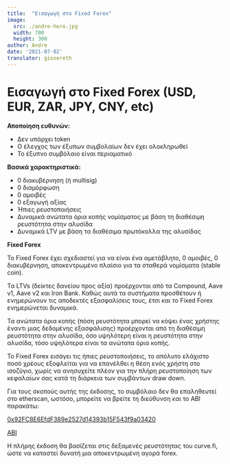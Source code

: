 ```yaml
---
title:  "Εισαγωγή στο Fixed Forex"
image:
  src: ./andre-hero.jpg
  width: 700
  height: 300
author: Andre
date: '2021-07-02'
translator: giosereth
---
```


# Εισαγωγή στο Fixed Forex (USD, EUR, ZAR, JPY, CNY, etc)

**Αποποίηση ευθυνών:**

- Δεν υπάρχει token
- Ο έλεγχος των έξυπων συμβολαίων δεν έχει ολοκληρωθεί
- Το έξυπνο συμβόλαιο είναι περιαματικό

**Βασικά χαρακτηριστικά:**

- 0 διακυβέρνηση (ή multisig)
- 0 διαμόρφωση
- 0 αμοιβές
- 0 εξαγωγή αξίας
- Ήπιες ρευστοποιήσεις
- Δυναμικά ανώτατα όρια κοπής νομίσματος με βάση τη διαθέσιμη ρευστότητα στην αλυσίδα
- Δυναμικά LTV με βάση τα διαθέσιμα πρωτόκολλα της αλυσίδας

**Fixed Forex**

Το Fixed Forex έχει σχεδιαστεί για να είναι ένα αμετάβλητο, 0 αμοιβές, 0 διακυβέρνηση, αποκεντρωμένο πλαίσιο για τα σταθερά νομίσματα (stable coin).

Τα LTVs (δείκτες δανείου προς αξία) προέρχονται από τα Compound, Aave v1, Aave v2 και Iron Bank. Καθώς αυτά τα συστήματα προσθέτουν ή ενημερώνουν τις αποδεκτές εξασφαλίσεις τους, έτσι και το Fixed Forex ενημερώνεται δυναμικά.

Τα ανώτατα όρια κοπής (πόση ρευστότητα μπορεί να κόψει ένας χρήστης έναντι μιας δεδομένης εξασφάλισης) προέρχονται από τη διαθέσιμη ρευστότητα στην αλυσίδα, όσο υψηλότερη είναι η ρευστότητα στην αλυσίδα, τόσο υψηλότερα είναι τα ανώτατα όρια κοπής.

Το Fixed Forex εισάγει τις ήπιες ρευστοποιήσεις, το απόλυτο ελάχιστο ποσό χρέους εξοφλείται για να επανέλθει η θέση ενός χρήστη στο ισοζύγιο, χωρίς να ανησυχείτε πλέον για την πλήρη ρευστοποίηση των κεφαλαίων σας κατά τη διάρκεια των συμβάντων draw down.

Για τους σκοπούς αυτής της έκδοσης, το συμβόλαιο δεν θα επαληθευτεί στο etherscan, ωστόσο, μπορείτε να βρείτε τη διεύθυνση και το ABI παρακάτω:

[0x92FC8E6EfdF389e2527d14393b15F543f9a03420](https://etherscan.io/address/0x92fc8e6efdf389e2527d14393b15f543f9a03420)

[ABI](https://gist.github.com/andrecronje/4ce11e8603a7f61af4619a86647db1d4)

Η πλήρης έκδοση θα βασίζεται στις δεξαμενές ρευστότητας του curve.fi, ώστε να καταστεί δυνατή μια αποκεντρωμένη αγορά forex.
